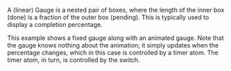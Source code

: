 A (linear) Gauge is a nested pair of boxes, where the length of the inner box (done) is a fraction of the outer box (pending). This is typically used to display a completion percentage.

This example shows a fixed gauge along with an animated gauge. Note that the gauge knows nothing about the animation; it simply updates when the percentage changes, which in this case is controlled by a timer atom. The timer atom, in turn, is controlled by the switch.